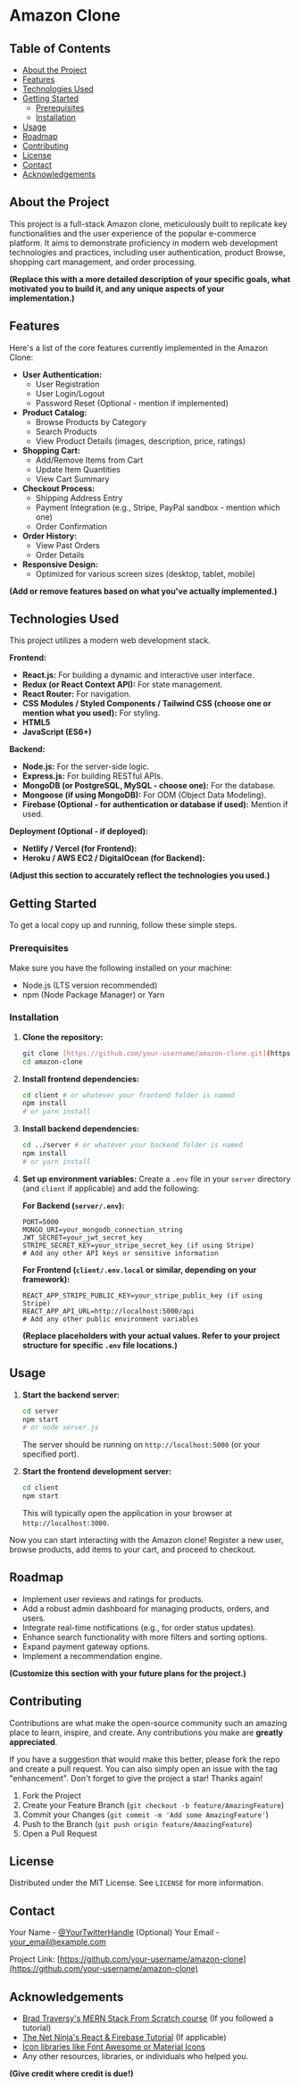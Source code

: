 # Amazon Clone

## Table of Contents

* [About the Project](#about-the-project)
* [Features](#features)
* [Technologies Used](#technologies-used)
* [Getting Started](#getting-started)
    * [Prerequisites](#prerequisites)
    * [Installation](#installation)
* [Usage](#usage)
* [Roadmap](#roadmap)
* [Contributing](#contributing)
* [License](#license)
* [Contact](#contact)
* [Acknowledgements](#acknowledgements)

## About the Project

This project is a full-stack Amazon clone, meticulously built to replicate key functionalities and the user experience of the popular e-commerce platform. It aims to demonstrate proficiency in modern web development technologies and practices, including user authentication, product Browse, shopping cart management, and order processing.

**(Replace this with a more detailed description of your specific goals, what motivated you to build it, and any unique aspects of your implementation.)**

## Features

Here's a list of the core features currently implemented in the Amazon Clone:

* **User Authentication:**
    * User Registration
    * User Login/Logout
    * Password Reset (Optional - mention if implemented)
* **Product Catalog:**
    * Browse Products by Category
    * Search Products
    * View Product Details (images, description, price, ratings)
* **Shopping Cart:**
    * Add/Remove Items from Cart
    * Update Item Quantities
    * View Cart Summary
* **Checkout Process:**
    * Shipping Address Entry
    * Payment Integration (e.g., Stripe, PayPal sandbox - mention which one)
    * Order Confirmation
* **Order History:**
    * View Past Orders
    * Order Details
* **Responsive Design:**
    * Optimized for various screen sizes (desktop, tablet, mobile)

**(Add or remove features based on what you've actually implemented.)**

## Technologies Used

This project utilizes a modern web development stack.

**Frontend:**

* **React.js:** For building a dynamic and interactive user interface.
* **Redux (or React Context API):** For state management.
* **React Router:** For navigation.
* **CSS Modules / Styled Components / Tailwind CSS (choose one or mention what you used):** For styling.
* **HTML5**
* **JavaScript (ES6+)**

**Backend:**

* **Node.js:** For the server-side logic.
* **Express.js:** For building RESTful APIs.
* **MongoDB (or PostgreSQL, MySQL - choose one):** For the database.
* **Mongoose (if using MongoDB):** For ODM (Object Data Modeling).
* **Firebase (Optional - for authentication or database if used):** Mention if used.

**Deployment (Optional - if deployed):**

* **Netlify / Vercel (for Frontend):**
* **Heroku / AWS EC2 / DigitalOcean (for Backend):**

**(Adjust this section to accurately reflect the technologies you used.)**

## Getting Started

To get a local copy up and running, follow these simple steps.

### Prerequisites

Make sure you have the following installed on your machine:

* Node.js (LTS version recommended)
* npm (Node Package Manager) or Yarn

### Installation

1.  **Clone the repository:**
    ```bash
    git clone [https://github.com/your-username/amazon-clone.git](https://github.com/your-username/amazon-clone.git)
    cd amazon-clone
    ```

2.  **Install frontend dependencies:**
    ```bash
    cd client # or whatever your frontend folder is named
    npm install
    # or yarn install
    ```

3.  **Install backend dependencies:**
    ```bash
    cd ../server # or whatever your backend folder is named
    npm install
    # or yarn install
    ```

4.  **Set up environment variables:**
    Create a `.env` file in your `server` directory (and `client` if applicable) and add the following:

    **For Backend (`server/.env`):**
    ```
    PORT=5000
    MONGO_URI=your_mongodb_connection_string
    JWT_SECRET=your_jwt_secret_key
    STRIPE_SECRET_KEY=your_stripe_secret_key (if using Stripe)
    # Add any other API keys or sensitive information
    ```

    **For Frontend (`client/.env.local` or similar, depending on your framework):**
    ```
    REACT_APP_STRIPE_PUBLIC_KEY=your_stripe_public_key (if using Stripe)
    REACT_APP_API_URL=http://localhost:5000/api
    # Add any other public environment variables
    ```

    **(Replace placeholders with your actual values. Refer to your project structure for specific `.env` file locations.)**

## Usage

1.  **Start the backend server:**
    ```bash
    cd server
    npm start
    # or node server.js
    ```
    The server should be running on `http://localhost:5000` (or your specified port).

2.  **Start the frontend development server:**
    ```bash
    cd client
    npm start
    ```
    This will typically open the application in your browser at `http://localhost:3000`.

Now you can start interacting with the Amazon clone! Register a new user, browse products, add items to your cart, and proceed to checkout.

## Roadmap

* Implement user reviews and ratings for products.
* Add a robust admin dashboard for managing products, orders, and users.
* Integrate real-time notifications (e.g., for order status updates).
* Enhance search functionality with more filters and sorting options.
* Expand payment gateway options.
* Implement a recommendation engine.

**(Customize this section with your future plans for the project.)**

## Contributing

Contributions are what make the open-source community such an amazing place to learn, inspire, and create. Any contributions you make are **greatly appreciated**.

If you have a suggestion that would make this better, please fork the repo and create a pull request. You can also simply open an issue with the tag "enhancement".
Don't forget to give the project a star! Thanks again!

1.  Fork the Project
2.  Create your Feature Branch (`git checkout -b feature/AmazingFeature`)
3.  Commit your Changes (`git commit -m 'Add some AmazingFeature'`)
4.  Push to the Branch (`git push origin feature/AmazingFeature`)
5.  Open a Pull Request

## License

Distributed under the MIT License. See `LICENSE` for more information.

## Contact

Your Name - [@YourTwitterHandle](https://twitter.com/YourTwitterHandle) (Optional)
Your Email - your_email@example.com

Project Link: [https://github.com/your-username/amazon-clone](https://github.com/your-username/amazon-clone)

## Acknowledgements

* [Brad Traversy's MERN Stack From Scratch course](https://www.udemy.com/course/mern-stack-front-to-back/) (If you followed a tutorial)
* [The Net Ninja's React & Firebase Tutorial](https://www.youtube.com/playlist?list=PL4cUxeGkcC9gPszNRfK5zAZFxM5GNHTpC) (If applicable)
* [Icon libraries like Font Awesome or Material Icons](https://fontawesome.com/)
* Any other resources, libraries, or individuals who helped you.

**(Give credit where credit is due!)**
